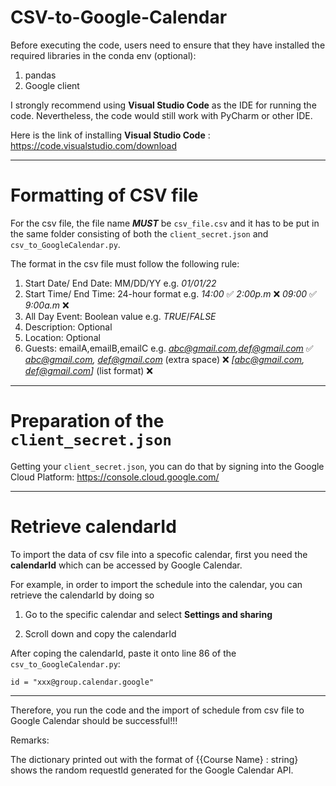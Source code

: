 # CSV-to-Google-Calendar

Before executing the code, users need to ensure that they have installed the required libraries in the conda env (optional):
1. pandas 
2. Google client 


I strongly recommend using **Visual Studio Code** as the IDE for running the code.
Nevertheless, the code would still work with PyCharm or other IDE.

Here is the link of installing **Visual Studio Code** : https://code.visualstudio.com/download

___________________________________________________________________________________________________________________________________________________________

# Formatting of CSV file

For the csv file, the file name ***MUST*** be ```csv_file.csv``` and it has to be put in the same folder consisting of both the 
```client_secret.json``` and ```csv_to_GoogleCalendar.py```.

The format in the csv file must follow the following rule:
1. Start Date/ End Date: MM/DD/YY e.g. *01/01/22*
2. Start Time/ End Time: 24-hour format e.g. *14:00* ✅ *2:00p.m* ❌ *09:00* ✅ *9:00a.m* ❌
3. All Day Event: Boolean value e.g. *TRUE*/*FALSE*
4. Description: Optional
5. Location: Optional
6. Guests: emailA,emailB,emailC e.g. *abc@gmail.com,def@gmail.com* ✅ *abc@gmail.com, def@gmail.com* (extra space) ❌ *[abc@gmail.com, def@gmail.com]* (list format) ❌

___________________________________________________________________________________________________________________________________________________________

# Preparation of the ```client_secret.json```

Getting your ```client_secret.json```, you can do that by signing into the Google Cloud Platform:
https://console.cloud.google.com/

___________________________________________________________________________________________________________________________________________________________

# Retrieve calendarId

To import the data of csv file into a specofic calendar, first you need the **calendarId** which can be accessed by Google Calendar.

For example, in order to import the schedule into the calendar, you can retrieve the calendarId by doing so

1. Go to the specific calendar and select **Settings and sharing**

2. Scroll down and copy the calendarId


After coping the calendarId, paste it onto line 86 of the ```csv_to_GoogleCalendar.py```:

```id = "xxx@group.calendar.google" ```
___________________________________________________________________________________________________________________________________________________________

Therefore, you run the code and the import of schedule from csv file to Google Calendar should be successful!!!

Remarks:

The dictionary printed out with the format of {{Course Name} : string} shows the random requestId generated for the Google Calendar API.


